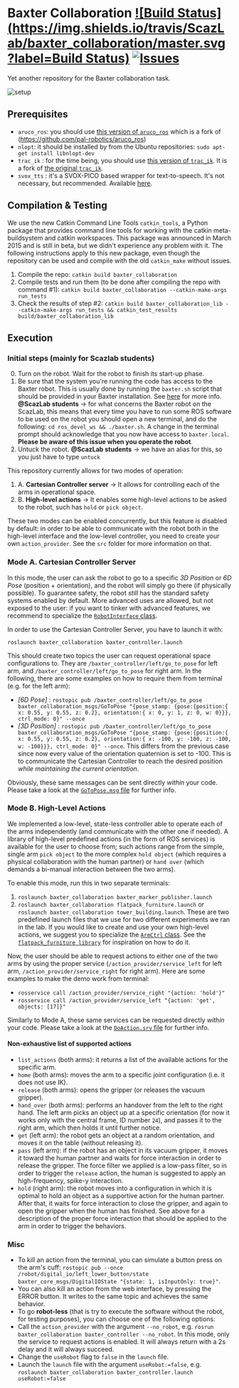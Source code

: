 # Baxter Collaboration [![Build Status](https://img.shields.io/travis/ScazLab/baxter_collaboration/master.svg?label=Build Status)](https://travis-ci.org/ScazLab/baxter_collaboration) [![Issues](https://img.shields.io/github/issues/ScazLab/baxter_collaboration.svg?label=Issues)](https://github.com/ScazLab/baxter_collaboration/issues)

Yet another repository for the Baxter collaboration task.

![setup](https://cloud.githubusercontent.com/assets/4378663/22127940/39931bb2-de6c-11e6-864e-8c9a3da48673.jpg)

## Prerequisites

 * `aruco_ros`: you should use [this version of `aruco_ros`](https://github.com/ScazLab/aruco_ros) which is a fork of (https://github.com/pal-robotics/aruco_ros)
 * `nlopt`: it should be installed by from the Ubuntu repositories: `sudo apt-get install libnlopt-dev `
 * `trac_ik` : for the time being, you should use [this version of `trac_ik`](https://bitbucket.org/alecive/trac_ik). It is a fork of [the original `trac_ik`](https://bitbucket.org/traclabs/trac_ik).
 * `svox_tts` : it's a SVOX-PICO based wrapper for text-to-speech. It's not necessary, but recommended. Available [here](https://github.com/ScazLab/svox_tts).

## Compilation & Testing

We use the new Catkin Command Line Tools `catkin_tools`, a Python package that provides command line tools for working with the catkin meta-buildsystem and catkin workspaces. This package was announced in March 2015 and is still in beta, but we didn't experience any problem with it. The following instructions apply to this new package, even though the repository can be used and compile with the old `catkin_make` without issues.

 1. Compile the repo: `catkin build baxter_collaboration`
 2. Compile tests and run them (to be done after compiling the repo with command #1): `catkin build baxter_collaboration --catkin-make-args run_tests`
 3. Check the results of step #2: `catkin build baxter_collaboration_lib --catkin-make-args run_tests && catkin_test_results build/baxter_collaboration_lib`

## Execution

### Initial steps (mainly for Scazlab students)

 0. Turn on the robot. Wait for the robot to finish its start-up phase.
 1. Be sure that the system you're running the code has access to the Baxter robot. This is usually done by running the `baxter.sh` script that should be provided in your Baxter installation. See [here](http://sdk.rethinkrobotics.com/wiki/Hello_Baxter#Source_ROS_Environment_Setup_Script) for more info. **@ScazLab students** → for what concerns the Baxter robot on the ScazLab, this means that every time you have to run some ROS software to be used on the robot you should open a new terminal, and do the following: ` cd ros_devel_ws && ./baxter.sh `. A change in the terminal prompt should acknowledge that you now have access to `baxter.local`. __Please be aware of this issue when you operate the robot__.
 2. Untuck the robot. **@ScazLab students** → we have an alias for this, so you just have to type `untuck`

This repository currently allows for two modes of operation:

 1. A. **Cartesian Controller server** → It allows for controlling each of the arms in operational space.
 2. B. **High-level actions** → It enables some high-level actions to be asked to the robot, such has `hold` or `pick object`.

These two modes can be enabled concurrently, but this feature is disabled by default: in order to be able to communicate with the robot both in the high-level interface and the low-level controller, you need to create your own `action_provider`. See the `src` folder for more information on that.

### Mode A. Cartesian Controller Server

In this mode, the user can ask the robot to go to a specific _3D Position_ or _6D Pose_ (position + orientation), and the robot will simply go there (if physically possible). To guarantee safety, the robot _still_ has the standard safety systems enabled by default. More advanced uses are allowed, but not exposed to the user: if you want to tinker with advanced features, we recommend to specialize the [`RobotInterface` class](https://github.com/ScazLab/baxter_collaboration/blob/master/baxter_collaboration_lib/include/robot_interface/robot_interface.h).

In order to use the Cartesian Controller Server, you have to launch it with:

```
roslaunch baxter_collaboration baxter_controller.launch
```

This should create two topics the user can request operational space configurations to. They are `/baxter_controller/left/go_to_pose` for left arm, and `/baxter_controller/left/go_to_pose` for right arm. In the following, there are some examples on how to require them from terminal (e.g. for the left arm):

 * _[6D Pose]_ : `rostopic pub /baxter_controller/left/go_to_pose baxter_collaboration_msgs/GoToPose "{pose_stamp: {pose:{position:{ x: 0.55, y: 0.55, z: 0.2}, orientation:{ x: 0, y: 1, z: 0, w: 0}}}, ctrl_mode: 0}" --once`
 * _[3D Position]_ : `rostopic pub /baxter_controller/left/go_to_pose baxter_collaboration_msgs/GoToPose "{pose_stamp: {pose:{position:{ x: 0.55, y: 0.55, z: 0.2}, orientation:{ x: -100, y: -100, z: -100, w: -100}}}, ctrl_mode: 0}" --once`. This differs from the previous case since now every value of the orientation quaternion is set to -100. This is to communicate the Cartesian Controller to reach the desired position _while maintaining the current orientation_.

Obviously, these same messages can be sent directly _within_ your code. Please take a look at the [`GoToPose.msg` file](https://github.com/ScazLab/baxter_collaboration/blob/master/baxter_collaboration_msgs/msg/GoToPose.msg) for further info.

### Mode B. High-Level Actions

We implemented a low-level, state-less controller able to operate each of the arms independently (and communicate with the other one if needed). A library of high-level predefined actions (in the form of ROS services) is available for the user to choose from; such actions range from the simple, single arm `pick object` to the more complex `hold object` (which requires a physical collaboration with the human partner) or `hand over` (which demands a bi-manual interaction between the two arms).

To enable this mode, run this in two separate terminals:

 1. `roslaunch baxter_collaboration baxter_marker_publisher.launch`
 2. `roslaunch baxter_collaboration flatpack_furniture.launch` or `roslaunch baxter_collaboration tower_building.launch`. These are two predefined launch files that we use for two different experiments we ran in the lab. If you would like to create and use your own high-level actions, we suggest you to specialize the [`ArmCtrl` class](https://github.com/ScazLab/baxter_collaboration/blob/master/baxter_collaboration_lib/include/robot_interface/arm_ctrl.h). See the [`flatpack_furniture library`](https://github.com/ScazLab/baxter_collaboration/tree/master/baxter_collaboration/lib/include/flatpack_furniture) for inspiration on how to do it.

Now, the user should be able to request actions to either one of the two arms by using the proper service (`/action_provider/service_left` for left arm, `/action_provider/service_right` for right arm). Here are some examples to make the demo work from terminal:
  * `rosservice call /action_provider/service_right "{action: 'hold'}"`
  * `rosservice call /action_provider/service_left "{action: 'get', objects: [17]}"`

Similarly to Mode A, these same services can be requested directly _within_ your code. Please take a look at the [`DoAction.srv` file](https://github.com/ScazLab/baxter_collaboration/blob/master/baxter_collaboration_msgs/srv/DoAction.srv) for further info.

#### Non-exhaustive list of supported actions

 * `list_actions` (both arms): it returns a list of the available actions for the specific arm.
 * `home` (both arms): moves the arm to a specific joint configuration (i.e. it does not use IK).
 * `release` (both arms): opens the gripper (or releases the vacuum gripper).
 * `hand_over` (both arms): performs an handover from the left to the right hand. The left arm picks an object up at a specific orientation (for now it works only with the central frame, ID number `24`), and passes it to the right arm, which then holds it until further notice.
 * `get` (left arm): the robot gets an object at a random orientation, and moves it on the table (without releasing it).
 * `pass` (left arm): if the robot has an object in its vacuum gripper, it moves it toward the human partner and waits for force interaction in order to release the gripper. The force filter we applied is a low-pass filter, so in order to trigger the `release` action, the human is suggested to apply an high-frequency, spike-y interaction.
 * `hold` (right arm): the robot moves into a configuration in which it is optimal to hold an object as a supportive action for the human partner. After that, it waits for force interaction to close the gripper, and again to open the gripper when the human has finished. See above for a description of the proper force interaction that should be applied to the arm in order to trigger the behaviors.

### Misc

 * To kill an action from the terminal, you can simulate a button press on the arm's cuff: `rostopic pub --once /robot/digital_io/left_lower_button/state baxter_core_msgs/DigitalIOState "{state: 1, isInputOnly: true}"`.
 * You can also kill an action from the web interface, by pressing the ERROR button. It writes to the same topic and achieves the same behavior.
 * To go **robot-less** (that is try to execute the software without the robot, for testing purposes), you can choose one of the following options:
  * Call the `action_provider` with the argument `--no_robot`, e.g. `rosrun baxter_collaboration baxter_controller --no_robot`. In this mode, only the service to request actions is enabled. It will always return with a 2s delay and it will always succeed.
  * Change the `useRobot` flag to `false` in the `launch` file.
  * Launch the `launch` file with the argument `useRobot:=false`, e.g. `roslaunch baxter_collaboration baxter_controller.launch useRobot:=false`
